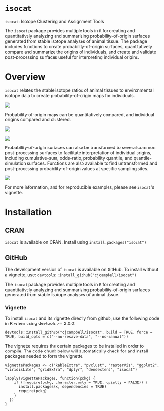 # `isocat`
`isocat`: Isotope Clustering and Assignment Tools

The `isocat` package provides multiple tools in `R` for creating and quantitatively analyzing and summarizing probability-of-origin surfaces generated from stable isotope analyses of animal tissue. The package includes functions to create probability-of-origin surfaces, quantitatively compare and summarize the origins of individuals, and create and validate post-processing surfaces useful for interpreting individual origins.

# Overview

`isocat` relates the stable isotope ratios of animal tissues to environmental isotope data to create probability-of-origin maps for individuals.

![](https://raw.githubusercontent.com/cjcampbell/isocat/master/vignettes/isocat_files/figure-html/prob_of_orgin_surface-1.png)

Probability-of-origin maps can be quantitatively compared, and individual origins compared and clustered.

![](https://raw.githubusercontent.com/cjcampbell/isocat/master/vignettes/isocat_files/figure-html/cluster_cutting_code-1.png)

![](https://raw.githubusercontent.com/cjcampbell/isocat/master/vignettes/isocat_files/figure-html/summary_surface-1.png)

Probability-of-origin surfaces can also be transformed to several common post-processing surfaces to facilitate interpretation of individual origins, including cumulative-sum, odds-ratio, probability quantile, and quantile-simulation surfaces. Functions are also available to find untransformed and post-processing probability-of-origin values at specific sampling sites.

![](https://raw.githubusercontent.com/cjcampbell/isocat/master/vignettes/isocat_files/figure-html/eval_quantsim_surface-1.png)

For more information, and for reproducible examples, please see `isocat`'s vignette.

# Installation

## CRAN

`isocat` is available on CRAN. Install using
`install.packages("isocat")`


## GitHub

The development version of `isocat` is available on GitHub. To install without a vignette, use:
`devtools::install_github("cjcampbell/isocat")`

The `isocat` package provides multiple tools in `R` for creating and quantitatively analyzing and summarizing probability-of-origin surfaces generated from stable isotope analyses of animal tissue.

### Vignette

To install `isocat` and its vignette directly from github, use the following code in R when using devtools >= 2.0.0:

`devtools::install_github("cjcampbell/isocat", build = TRUE, force = TRUE, build_opts = c("--no-resave-data", "--no-manual"))`


The vignette requires the certain packages to be installed in order to compile. The code chunk below will automatically check for and install packages needed to form the vignette.

```
vignettePackages <- c("kableExtra", "pvclust", "rasterVis", "ggplot2", "viridisLite", "gridExtra", "dplyr", "dendextend", "isocat")

lapply(vignettePackages, function(pckg) {
    if (!require(pckg, character.only = TRUE, quietly = FALSE)) {
      install.packages(x, dependencies = TRUE)
      require(pckg)
    }
  })
}
```
